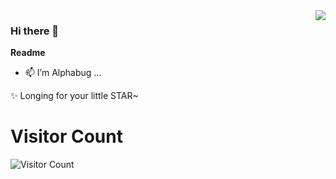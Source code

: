 <img src="https://github-profile-summary-cards.vercel.app/api/cards/profile-details?username=AlphabugX&theme=nord_dark" align="right" />

### Hi there 👋

**Readme**
- 📫 I’m Alphabug ...

✨ Longing for your little STAR~  
<!-- 
<img src="https://github-profile-trophy.vercel.app/?username=AlphabugX&theme=nord&row=3&column=3" align="right"/>
<img src="https://github-readme-stats.vercel.app/api?username=AlphabugX&theme=nord&count_private=true&show_icons=true&line_height=30"/>
 -->
<!--
<p align="center">
  <img src="https://github-profile-summary-cards.vercel.app/api/cards/stats?username=AlphabugX&theme=nord_dark&line_height=24"/>
  <img src="https://github-readme-stats.vercel.app/api?username=AlphabugX&theme=nord&count_private=true&show_icons=true&line_height=24" />
  <img src="https://github-readme-stats.vercel.app/api/top-langs/?username=AlphabugX&theme=nord&layout=compact&langs_count=8"/>
</p>

<p align="center">
  <img src="https://github-profile-summary-cards.vercel.app/api/cards/productive-time?username=AlphabugX&theme=nord_dark"/>

  <img src="https://github-readme-stats.vercel.app/api?username=AlphabugX&theme=nord_dark" align="right">
  <img src="https://github-profile-summary-cards.vercel.app/api/cards/productive-time?username=AlphabugX&theme=nord_dark"/>
  <img src="https://github-profile-trophy.vercel.app/?username=AlphabugX&theme=nord&row=2&column=4"/>
</p>
 -->


# Visitor Count
![Visitor Count](https://profile-counter.glitch.me/alphabugx/count.svg)
